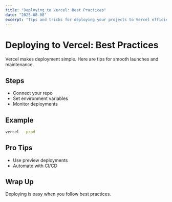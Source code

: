 ```yaml
---
title: "Deploying to Vercel: Best Practices"
date: "2025-08-08"
excerpt: "Tips and tricks for deploying your projects to Vercel efficiently."
---
```


# Deploying to Vercel: Best Practices

Vercel makes deployment simple. Here are tips for smooth launches and maintenance.

## Steps
- Connect your repo
- Set environment variables
- Monitor deployments

## Example
```bash
vercel --prod
```

## Pro Tips
- Use preview deployments
- Automate with CI/CD

## Wrap Up
Deploying is easy when you follow best practices.
